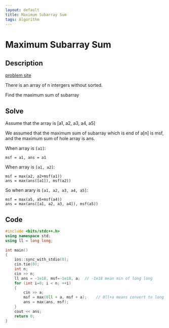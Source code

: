 ```yaml
---
layout: default
title: Maximum Subarray Sum
tags: Algorithm
---
```


# Maximum Subarray Sum

## Description

[problem site](https://cses.fi/problemset/task/1643)

There is an array of n intergers without sorted.

Find the maximum sum of subarray

## Solve

Assume that the array is [a1, a2, a3, a4, a5]

We assumed that the maximum sum of subarray which is end of a[n] is msf, and the maximum sum of hole array is ans.

When array is `[a1]`:

```
msf = a1, ans = a1
```

When array is `[a1, a2]`:

```
msf = max(a2, a2+msf(a1))
ans = max(ans([a1]), msf(a2))
```

So when arary is `[a1, a2, a3, a4, a5]`:

```
msf = max(a5, a5+msf(a4))
ans = max(ans([a1, a2, a3, a4]), msf(a5))
```

## Code

```c++
#include <bits/stdc++.h>
using namespace std;
using ll = long long;
 
int main()
{
    ios::sync_with_stdio(0);
    cin.tie(0);
    int n;
    cin >> n;
    ll ans = -1e18, msf=-1e18, a;  // -1e18 mean min of long long
    for (int i=0; i < n; ++i)
    {
        cin >> a;
        msf = max(0ll + a, msf + a);    // 0ll+a means convert to long long
        ans = max(ans, msf);
    }
    cout << ans;
    return 0;
}
```
